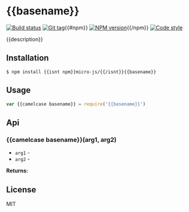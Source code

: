 
# {{basename}}

[![Build status][travis-image]][travis-url]
[![Git tag][git-image]][git-url]{{#npm}}
[![NPM version][npm-image]][npm-url]{{/npm}}
[![Code style][standard-image]][standard-url]

{{description}}

## Installation

    $ npm install {{isnt npm}}micro-js/{{/isnt}}{{basename}}

## Usage

```js
var {{camelcase basename}} = require('{{basename}}')

```

## Api

### {{camelcase basename}}(arg1, arg2)

- `arg1` -
- `arg2` -

**Returns:**

## License

MIT

[travis-image]: https://img.shields.io/travis/micro-js/{{basename}}.svg?style=flat-square
[travis-url]: https://travis-ci.org/micro-js/{{basename}}
[git-image]: https://img.shields.io/github/tag/micro-js/{{basename}}.svg
[git-url]: https://github.com/micro-js/{{basename}}
[standard-image]: https://img.shields.io/badge/code%20style-standard-brightgreen.svg?style=flat
[standard-url]: https://github.com/feross/standard{{#npm}}
[npm-image]: https://img.shields.io/npm/v/{{basename}}.svg?style=flat-square
[npm-url]: https://npmjs.org/package/{{basename}}{{/npm}}
